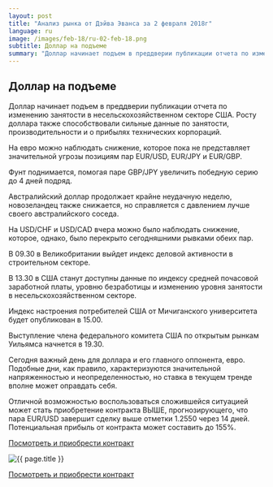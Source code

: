 ```yaml
---
layout: post
title: "Анализ рынка от Дэйва Эванса за 2 февраля 2018г"
language: ru
image: /images/feb-18/ru-02-feb-18.png
subtitle: Доллар на подъеме
summary: "Доллар начинает подъем в преддверии публикации отчета по изменению занятости в несельскохозяйственном секторе США. Росту доллара также способствовали сильные данные по занятости, производительности и о прибылях технических корпораций"
---
```

## Доллар на подъеме

Доллар начинает подъем в преддверии публикации отчета по изменению занятости в несельскохозяйственном секторе США. Росту доллара также способствовали сильные данные по занятости, производительности и о прибылях технических корпораций.

На евро можно наблюдать снижение, которое пока не представляет значительной угрозы позициям пар EUR/USD, EUR/JPY и EUR/GBP.

Фунт поднимается, помогая паре GBP/JPY увеличить победную серию до 4 дней подряд.

Австралийский доллар продолжает крайне неудачную неделю, новозеландец также снижается, но справляется с давлением лучше своего австралийского соседа.

На USD/CHF и USD/CAD вчера можно было наблюдать снижение, которое, однако, было перекрыто сегодняшними рывками обеих пар.
 
 
В 09.30 в Великобритании выйдет индекс деловой активности в строительном секторе.

В 13.30 в США станут доступны данные по индексу средней почасовой заработной платы, уровню безработицы и изменению уровня занятости в несельскохозяйственном секторе.

Индекс настроения потребителей США от Мичиганского университета будет опубликован в 15.00.

Выступление члена федерального комитета США по открытым рынкам Уильямса начнется в 19.30.
 
 
Сегодня важный день для доллара и его главного оппонента, евро. Подобные дни, как правило, характеризуются значительной напряженностью и неопределенностью, но ставка в текущем тренде вполне может оправдать себя.

Отличной возможностью воспользоваться сложившейся ситуацией может стать приобретение контракта ВЫШЕ, прогнозирующего, что пара EUR/USD завершит сделку выше отметки 1.2550 через 14 дней. Потенциальная прибыль от контракта может составить до 155%.

<a href="http://record.binary.com/_bivVDfg8lHux76XffYA0JmNd7ZgqdRLk/1/market=forex&underlying=frxEURUSD&formname=higherlower&duration_amount=14&duration_units=d&amount=10&amount_type=payout&expiry_type=duration&barrier=1.2550&s=1&t=AGAo0wZxiuWVUSIZnKLQvZ0co5lt24DG" target="_blank">Посмотреть и приобрести контракт</a>

<img src="{{ site.url }}/images/feb-18/ru-02-feb-18.png" alt="{{ page.title }}"  title="{{ page.title }}">

<a href="%LINK%%?https://www.binary.com/d/trade.cgi?market=forex&underlying=frxEURUSD&formname=higherlower&duration_amount=14&duration_units=d&amount=10&amount_type=payout&expiry_type=duration&barrier=1.2550&s=1&t=AGAo0wZxiuWVUSIZnKLQvZ0co5lt24DG" target="_blank">Посмотреть и приобрести контракт</a>
